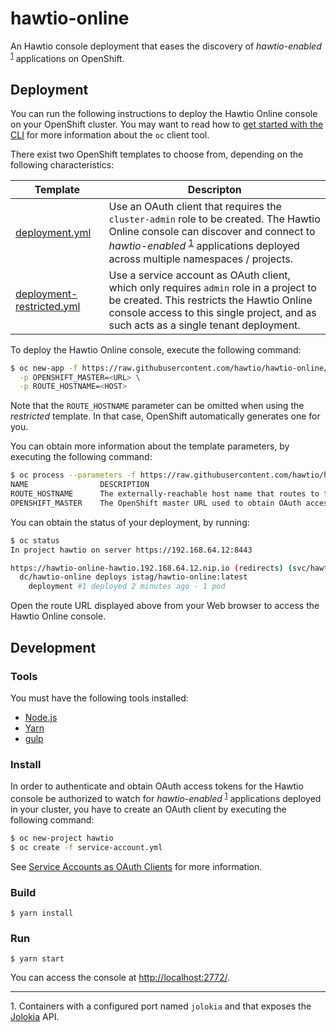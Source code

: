 # hawtio-online

An Hawtio console deployment that eases the discovery of _hawtio-enabled_ <sup>[1](#f1)</sup> applications on OpenShift.

## Deployment

You can run the following instructions to deploy the Hawtio Online console on your OpenShift cluster.
You may want to read how to [get started with the CLI](https://docs.openshift.org/latest/cli_reference/get_started_cli.html) for more information about the `oc` client tool.

There exist two OpenShift templates to choose from, depending on the following characteristics:

| Template | Descripton |
| -------- | ---------- |
| [deployment.yml](https://raw.githubusercontent.com/hawtio/online/master/deployment.yml) | Use an OAuth client that requires the `cluster-admin` role to be created. The Hawtio Online console can discover and connect to _hawtio-enabled_ <sup>[1](#f1)</sup> applications deployed across multiple namespaces / projects. |
| [deployment-restricted.yml](https://raw.githubusercontent.com/hawtio/online/master/deployment-restricted.yml) | Use a service account as OAuth client, which only requires `admin` role in a project to be created. This restricts the Hawtio Online console access to this single project, and as such acts as a single tenant deployment. |

To deploy the Hawtio Online console, execute the following command:

```sh
$ oc new-app -f https://raw.githubusercontent.com/hawtio/hawtio-online/master/deployment.yml \
  -p OPENSHIFT_MASTER=<URL> \
  -p ROUTE_HOSTNAME=<HOST>
```

Note that the `ROUTE_HOSTNAME` parameter can be omitted when using the _restricted_ template.
In that case, OpenShift automatically generates one for you.

You can obtain more information about the template parameters, by executing the following command:

```sh
$ oc process --parameters -f https://raw.githubusercontent.com/hawtio/hawtio-online/master/deployment.yml
NAME                DESCRIPTION                                                                   GENERATOR           VALUE
ROUTE_HOSTNAME      The externally-reachable host name that routes to the Hawtio Online service
OPENSHIFT_MASTER    The OpenShift master URL used to obtain OAuth access tokens
```

You can obtain the status of your deployment, by running:

```sh
$ oc status
In project hawtio on server https://192.168.64.12:8443

https://hawtio-online-hawtio.192.168.64.12.nip.io (redirects) (svc/hawtio-online)
  dc/hawtio-online deploys istag/hawtio-online:latest 
    deployment #1 deployed 2 minutes ago - 1 pod
```

Open the route URL displayed above from your Web browser to access the Hawtio Online console.

## Development

### Tools

You must have the following tools installed:

* [Node.js](http://nodejs.org)
* [Yarn](https://yarnpkg.com)
* [gulp](http://gulpjs.com/)

### Install

In order to authenticate and obtain OAuth access tokens for the Hawtio console be authorized to watch for _hawtio-enabled_ <sup>[1](#f1)</sup> applications deployed in your cluster, you have to create an OAuth client by executing the following command:

```sh
$ oc new-project hawtio
$ oc create -f service-account.yml
```

See [Service Accounts as OAuth Clients](https://docs.openshift.com/container-platform/latest/architecture/additional_concepts/authentication.html#service-accounts-as-oauth-clients) for more information.

### Build

```
$ yarn install
```

### Run

```
$ yarn start
```

You can access the console at <http://localhost:2772/>.

---

<a name="f1">1</a>. Containers with a configured port named `jolokia` and that exposes the [Jolokia](https://jolokia.org) API.
